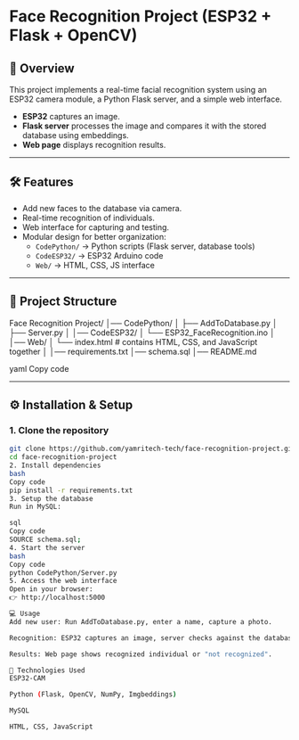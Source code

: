 # Face Recognition Project (ESP32 + Flask + OpenCV)

## 📌 Overview  
This project implements a real-time facial recognition system using an ESP32 camera module, a Python Flask server, and a simple web interface.  

- **ESP32** captures an image.  
- **Flask server** processes the image and compares it with the stored database using embeddings.  
- **Web page** displays recognition results.  

---

## 🛠️ Features  
- Add new faces to the database via camera.  
- Real-time recognition of individuals.  
- Web interface for capturing and testing.  
- Modular design for better organization:  
  - `CodePython/` → Python scripts (Flask server, database tools)  
  - `CodeESP32/` → ESP32 Arduino code  
  - `Web/` → HTML, CSS, JS interface  

---

## 📂 Project Structure  

Face Recognition Project/
│── CodePython/
│ ├── AddToDatabase.py
│ ├── Server.py
│
│── CodeESP32/
│ └── ESP32_FaceRecognition.ino
│
│── Web/
│ └── index.html # contains HTML, CSS, and JavaScript together
│
│── requirements.txt
│── schema.sql
│── README.md

yaml
Copy code

---

## ⚙️ Installation & Setup  

### 1. Clone the repository  
```bash
git clone https://github.com/yamritech-tech/face-recognition-project.git
cd face-recognition-project
2. Install dependencies
bash
Copy code
pip install -r requirements.txt
3. Setup the database
Run in MySQL:

sql
Copy code
SOURCE schema.sql;
4. Start the server
bash
Copy code
python CodePython/Server.py
5. Access the web interface
Open in your browser:
👉 http://localhost:5000

💻 Usage
Add new user: Run AddToDatabase.py, enter a name, capture a photo.

Recognition: ESP32 captures an image, server checks against the database.

Results: Web page shows recognized individual or "not recognized".

🚀 Technologies Used
ESP32-CAM

Python (Flask, OpenCV, NumPy, Imgbeddings)

MySQL

HTML, CSS, JavaScript
